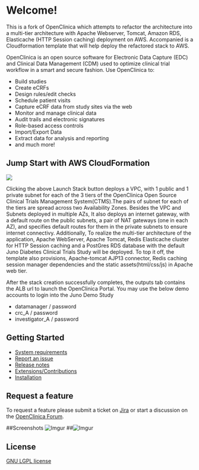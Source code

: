 # Welcome!

This is a fork of OpenClinica which attempts to refactor the architecture into a multi-tier architecture with Apache Webserver, Tomcat, Amazon RDS, Elasticache (HTTP Session caching) deployment on AWS. Accompanied is a Cloudformation template that will help deploy the refactored stack to AWS.

OpenClinica is an open source software for Electronic Data Capture (EDC) and Clinical Data Management (CDM) used to optimize clinical trial workflow in a smart and secure fashion. Use OpenClinica to:

- Build studies
- Create eCRFs
- Design rules/edit checks
- Schedule patient visits 
- Capture eCRF data from study sites via the web
- Monitor and manage clinical data
- Audit trails and electronic signatures
- Role-based access controls
- Import/Export Data
- Extract data for analysis and reporting
- and much more!

## Jump Start with AWS CloudFormation

[<img src="https://s3.amazonaws.com/cloudformation-examples/cloudformation-launch-stack.png">](https://console.aws.amazon.com/cloudformation/home?region=us-east-1#/stacks/new?stackName=OpenClinica&templateURL=https://raw.githubusercontent.com/Pradeep39/OpenClinica/master/cloudformation/openclinica-vpc-cfn.yaml)

Clicking the above Launch Stack button deploys a VPC, with 1 public and 1 private subnet for each of the  3 tiers of the OpenClinica Open Source Clinical Trials Management System(CTMS).The pairs of subnet for each of the tiers are spread across two Availability Zones. Besides the VPC and Subnets deployed in multiple AZs, It also deploys an internet gateway, with a default route on the public subnets, a pair of NAT gateways (one in each AZ), and specifies default routes for them in the private subnets to ensure internet connectivy. Additionally, To realize the multi-tier architecture of the application, Apache WebServer, Apache Tomcat, Redis Elasticache cluster for HTTP Session caching and a PostGres RDS database with the default Juno Diabetes Clinical Trials Study will be deployed. To top it off, the template also provisions, Apache-tomcat AJP13 connector, Redis caching session manager dependencies and the static assets(html/css/js) in Apache web tier.

After the stack creation successfully completes, the outputs tab contains the ALB url to launch the OpenClinica Portal. You may use the below demo accounts to login into the Juno Demo Study

- datamanager / password
- crc_A / password
- investigator_A / password

## Getting Started

- [System requirements](https://docs.openclinica.com/installation/system-requirements)
- [Report an issue](https://jira.openclinica.com/)
- [Release notes](https://docs.openclinica.com/release-notes)
- [Extensions/Contributions](https://community.openclinica.com/extensions)
- [Installation](https://github.com/OpenClinica/OpenClinica/wiki)

## Request a feature

To request a feature please submit a ticket on [Jira](https://jira.openclinica.com/) or start a discussion on the [OpenClinica Forum](http://forums.openclinica.com).

##Screenshots
![Imgur](http://i.imgur.com/ACXj3L7.jpg "Home screen") 
##![Imgur](http://i.imgur.com/DqHQ05Z.jpg "Subject Matrix")



## License

[GNU LGPL license](https://www.openclinica.com/gnu-lgpl-open-source-license)

